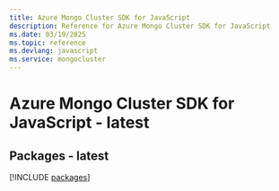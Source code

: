 ```yaml
---
title: Azure Mongo Cluster SDK for JavaScript
description: Reference for Azure Mongo Cluster SDK for JavaScript
ms.date: 03/19/2025
ms.topic: reference
ms.devlang: javascript
ms.service: mongocluster
---
```

# Azure Mongo Cluster SDK for JavaScript - latest
## Packages - latest
[!INCLUDE [packages](mongo-cluster-index.md)]